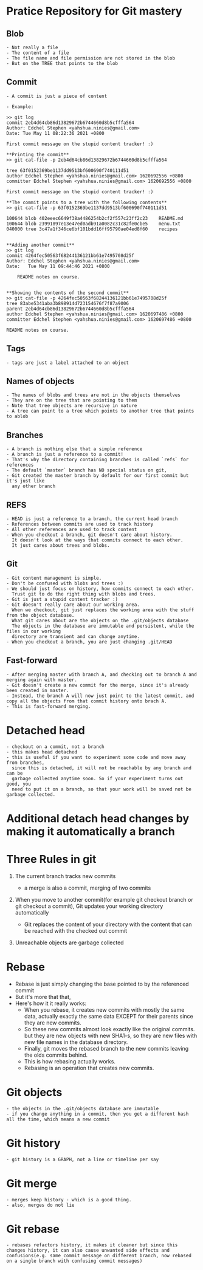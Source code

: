 # Pratice Repository for Git mastery

## Blob

    - Not really a file
    - The content of a file
    - The file name and file permission are not stored in the blob
    - But on the TREE that points to the blob

## Commit

    - A commit is just a piece of content

    - Example:

    >> git log
    commit 2eb4d64cb86d13829672b6744660d8b5cfffa564
    Author: Edchel Stephen <yahshua.ninies@gmail.com>
    Date: Tue May 11 08:22:36 2021 +0800

    First commit message on the stupid content tracker! :)

    **Printing the commit**
    >> git cat-file -p 2eb4d64cb86d13829672b6744660d8b5cfffa564

    tree 63f0152369be1137dd9513bf600690f740111d51
    author Edchel Stephen <yahshua.ninies@gmail.com> 1620692556 +0800
    committer Edchel Stephen <yahshua.ninies@gmail.com> 1620692556 +0800

    First commit message on the stupid content tracker! :)

    **The commit points to a tree with the following contents**
    >> git cat-file -p 63f0152369be1137dd9513bf600690f740111d51

    100644 blob 402eeec6649f38a4486254b2cf2f557c23ff2c23	README.md
    100644 blob 23991897e13e47ed0adb91a0082c31c82fe0cbe5	menu.txt
    040000 tree 3c47a1f346ce6bf101bdd16ff95790ae04ed8f60	recipes


    **Adding another commit**
    >> git log
    commit 4264fec50563f68244136121bb61e7495708d25f
    Author: Edchel Stephen <yahshua.ninies@gmail.com>
    Date:   Tue May 11 09:44:46 2021 +0800

        README notes on course.


    **Showing the contents of the second commit**
    >> git cat-file -p 4264fec50563f68244136121bb61e7495708d25f
    tree 83abe5341aba3b898914d723154676f7f87a9006
    parent 2eb4d64cb86d13829672b6744660d8b5cfffa564
    author Edchel Stephen <yahshua.ninies@gmail.com> 1620697486 +0800
    committer Edchel Stephen <yahshua.ninies@gmail.com> 1620697486 +0800

    README notes on course.

## Tags

    - tags are just a label attached to an object

## Names of objects

    - The names of blobs and trees are not in the objects themselves
    - They are on the tree that are pointing to them
    - Note that tree objects are recursive in nature
    - A tree can point to a tree which points to another tree that points to ablob

## Branches

    - A branch is nothing else that a simple reference
    - A branch is just a reference to a commit!
    - That's why the directory containing branches is called `refs` for references
    - The default `master` branch has NO special status on git,
    - Git created the master branch by default for our first commit but it's just like
      any other branch

## REFS

    - HEAD is just a reference to a branch, the current head branch
    - References between commits are used to track history
    - All other references are used to track content
    - When you checkout a branch, git doesn't care about history.
      It doesn't look at the ways that commits connect to each other.
      It just cares about trees and blobs.

## Git

    - Git content management is simple.
    - Don't be confused with blobs and trees :)
    - We should just focus on history, how commits connect to each other.
      Trust git to do the right thing with blobs and trees.
    - Git is just a stupid content tracker :)
    - Git doesn't really care about our working area.
      When we checkout, git just replaces the working area with the stuff from the object database.
      What git cares about are the objects on the .git/objects database
      The objects in the database are immutable and persistent, while the files in our working
      directory are transient and can change anytime.
    - When you checkout a branch, you are just changing .git/HEAD

## Fast-forward

    - After merging master with branch A, and checking out to branch A and merging again with master.
    - Git doesn't create a new commit for the merge, since it's already been created in master.
    - Instead, the branch A will now just point to the latest commit, and copy all the objects from that commit history onto brach A.
    - This is fast-forward merging.

# Detached head

    - checkout on a commit, not a branch
    - this makes head detached
    - this is useful if you want to experiment some code and move away from branches,
      since this is detached, it will not be reachable by any branch and can be
      garbage collected anytime soon. So if your experiment turns out good, you
      need to put it on a branch, so that your work will be saved not be garbage collected.

# Additional detach head changes by making it automatically a branch

# Three Rules in git

1. The current branch tracks new commits

    - a merge is also a commit, merging of two commits

2. When you move to another commit(for example git checkout branch or git checkout a commit), Git updates your working directory automatically

    - Git replaces the content of your directory with the content that can be reached with the checked out commit

3. Unreachable objects are garbage collected

# Rebase

-   Rebase is just simply changing the base pointed to by the referenced commit
-   But it's more that that,
-   Here's how it it really works:
    -   When you rebase, it creates new commits with mostly the same data, actually exactly the same data EXCEPT for their parents since they are new commits.
    -   So these new commits almost look exactly like the original commits. but they are new objects with new SHA1-s, so they are new files with new file names in the database directory.
    -   Finally, git moves the rebased branch to the new commits leaving the olds commits behind.
    -   This is how rebasing actually works.
    -   Rebasing is an operation that creates new commits.

# Git objects

    - the objects in the .git/objects database are immutable
    - if you change anything in a commit, then you get a different hash all the time, which means a new commit

# Git history

    - git history is a GRAPH, not a line or timeline per say

# Git merge

    - merges keep history - which is a good thing.
    - also, merges do not lie

# Git rebase

    - rebases refactors history, it makes it cleaner but since this changes history, it can also cause unwanted side effects and confusions(e.g. same commit message on different branch, now rebased on a single branch with confusing commit messages)

